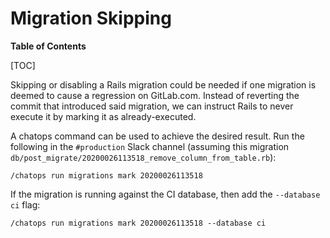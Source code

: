 # Migration Skipping

**Table of Contents**

[TOC]

Skipping or disabling a Rails migration could be needed if one migration is deemed to cause
a regression on GitLab.com. Instead of reverting the commit that introduced said migration,
we can instruct Rails to never execute it by marking it as already-executed.

A chatops command can be used to achieve the desired result. Run the following in
the `#production` Slack channel (assuming this migration
`db/post_migrate/20200026113518_remove_column_from_table.rb`):

```
/chatops run migrations mark 20200026113518
```

If the migration is running against the CI database, then add the `--database ci` flag:

```
/chatops run migrations mark 20200026113518 --database ci
```

